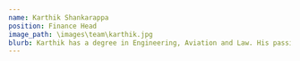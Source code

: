 ```yaml
---
name: Karthik Shankarappa
position: Finance Head
image_path: \images\team\karthik.jpg
blurb: Karthik has a degree in Engineering, Aviation and Law. His passion for numbers and finance has led him to helm the role of finance head at our company. He has held various positions in organisations in aviation, energy, IT and infrastructure.
---
```

